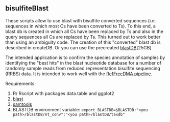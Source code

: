 ## bisulfiteBlast

These scripts allow to use blast with bisulfite converted sequences (i.e. sequences in which most Cs have been converted to Ts).
To this end, a blast db is created in which all Cs have been replaced by Ts and also in the query sequences all Cs are replaced by Ts. This turned out to work better than using an ambiguity code.
The creation of this "converted" blast db is described in createDB. Or you can use the precreated [blastDB](https://www.medical-epigenomics.org/papers/klughammer2015/resources/blastDB.tar.gz)[25GB]

The intended application is to confirm the species annotation of samples by identifying the "best hits" in the blast nucleotide database for a number of randomly sample reads from reduced representation bisulfite sequencing (RRBS) data. It is intended to work well with the [RefFreeDMA pipeline](https://github.com/jklughammer/RefFreeDMA). 

Requirements:
1. R/ Rscript with packages data.table and ggplot2
2. [blast](https://ftp.ncbi.nlm.nih.gov/blast/executables/blast+/LATEST/)
3. [samtools](http://www.htslib.org/download/)
4. BLASTDB environment variable: `export BLASTDB=$BLASTDB:"<you path>/blastDB/nt_conv":"<you path>/blastDB/taxdb"`
